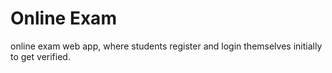 # Online Exam
online exam web app, where students register and login themselves initially to get verified.

